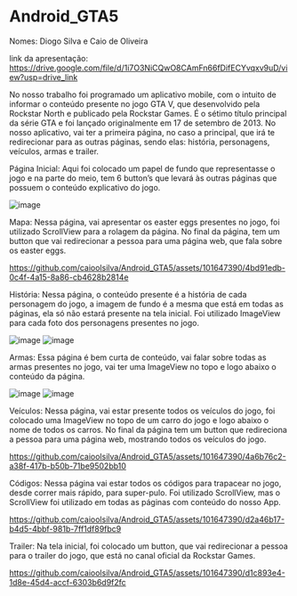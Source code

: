 # Android_GTA5

Nomes: Diogo Silva e Caio de Oliveira 

link da apresentação: https://drive.google.com/file/d/1i7O3NiCQwO8CAmFn66fDifECYvqxv9uD/view?usp=drive_link

No nosso trabalho foi programado um aplicativo mobile, com o intuito de informar o conteúdo presente no jogo GTA V, que desenvolvido pela Rockstar North e publicado pela Rockstar Games. É o sétimo título principal da série GTA e foi lançado originalmente em 17 de setembro de 2013. 
No nosso aplicativo, vai ter a primeira página, no caso a principal, que irá te redirecionar para as outras páginas, sendo elas: história, personagens, veículos, armas e trailer.

Página Inicial: Aqui foi colocado um papel de fundo que representasse o jogo e na parte do meio, tem 6 button’s que levará às outras páginas que possuem o conteúdo explicativo do jogo.



![image](https://github.com/caioolsilva/Android_GTA5/assets/101647390/a5fe02f0-ae9c-4d67-a774-92804617b909)


Mapa: Nessa página, vai apresentar os easter eggs presentes no jogo, foi utilizado ScrollView para a rolagem da página. No final da página, tem um button que vai redirecionar a pessoa para uma página web, que fala sobre os easter eggs. 


https://github.com/caioolsilva/Android_GTA5/assets/101647390/4bd91edb-0c4f-4a15-8a86-cb4628b2814e



História: Nessa página, o conteúdo presente é a história de cada personagem do jogo, a imagem de fundo é a mesma que está em todas as páginas, ela só não estará presente na tela inicial. Foi utilizado ImageView para cada foto dos personagens presentes no jogo.


![image](https://github.com/caioolsilva/Android_GTA5/assets/101647390/c6a895db-0fca-4641-a990-f462c199b224)   ![image](https://github.com/caioolsilva/Android_GTA5/assets/101647390/06f82b69-6dca-47bf-8fed-8a4be2e8076b)



Armas: Essa página é bem curta de conteúdo, vai falar sobre todas as armas presentes no jogo, vai ter uma ImageView no topo e logo abaixo o conteúdo da página.


![image](https://github.com/caioolsilva/Android_GTA5/assets/101647390/15e5a88b-3ed6-46e1-ac1c-31b06ca44957)  ![image](https://github.com/caioolsilva/Android_GTA5/assets/101647390/605d255f-da73-4680-890d-84f8604cbd1c)





Veículos: Nessa página, vai estar presente todos os veículos do jogo, foi colocado uma ImageView no topo de um carro do jogo e logo abaixo o nome de todos os carros. No final da página tem um button que redireciona a pessoa para uma página web, mostrando todos os veículos do jogo.



https://github.com/caioolsilva/Android_GTA5/assets/101647390/4a6b76c2-a38f-417b-b50b-71be9502bb10




Códigos: Nessa página vai estar todos os códigos para trapacear no jogo, desde correr mais rápido, para super-pulo. Foi utilizado ScrollView, mas o ScrollView foi utilizado em todas as páginas com conteúdo do nosso App. 




https://github.com/caioolsilva/Android_GTA5/assets/101647390/d2a46b17-b4d5-4bbf-981b-7ff1df89fbc9




Trailer: Na tela inicial, foi colocado um button, que vai redirecionar a pessoa para o trailer do jogo, que está no canal oficial da Rockstar Games.



https://github.com/caioolsilva/Android_GTA5/assets/101647390/d1c893e4-1d8e-45d4-accf-6303b6d9f2fc


